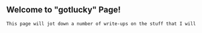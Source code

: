 ## Welcome to "gotlucky" Page!
```markdown
This page will jot down a number of write-ups on the stuff that I will be learning in 2020.
```
